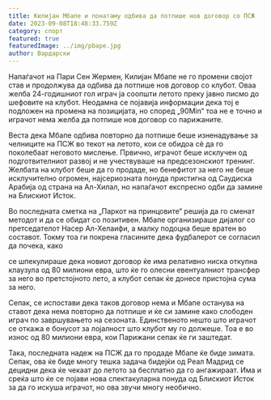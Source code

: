 ```yaml
---
title: Килијан Мбапе и понатаму одбива да потпише нов договор со ПСЖ
date: 2023-09-08T18:48:33.759Z
category: спорт
featured: true
featuredImage: ../img/pbape.jpg
author: Вардарски
---
```

Напаѓачот на Пари Сен Жермен, Килијан Мбапе не го промени својот став и продолжува да одбива да потпише нов договор со клубот. Оваа желба 24-годишниот гол играч ја соопшти летото преку јавно писмо до шефовите на клубот. Неодамна се појавија информации дека тој е подложен на промена на позицијата, но според „90Min“ тоа не е точно и играчот нема желба да потпише нов договор со парижаните.

Веста дека Мбапе одбива повторно да потпише беше изненадување за челниците на ПСЖ во текот на летото, кои се обидоа сè да го поколебаат неговото мислење. Првично, играчот беше исклучен од подготвителниот развој и не учествуваше на предсезонскиот тренинг. Желбата на клубот беше да го продаде, но бенефитот за него не беше исклучително огромен, најсериозната понуда пристигна од Саудиска Арабија од страна на Ал-Хилал, но напаѓачот експресно одби да замине на Блискиот Исток.

Во последната сметка на „Паркот на принцовите“ решија да го сменат методот и да се обидат со позитивен. Мбапе организираше дијалог со претседателот Насер Ал-Хелаифи, а малку подоцна беше вратен во составот. Токму тоа ги покрена гласините дека фудбалерот се согласил да почека, како

се шпекулираше дека новиот договор ќе има релативно ниска откупна клаузула од 80 милиони евра, што ќе го олесни евентуалниот трансфер за него во претстојното лето, а клубот сепак ќе донесе пристојна сума за него.

Сепак, се испостави дека таков договор нема и Мбапе останува на ставот дека нема повторно да потпише и ќе си замине како слободен играч по завршувањето на сезоната. Единственото нешто што играчот се откажа е бонусот за лојалност што клубот му го должеше. Тоа е во износ од 80 милиони евра, кои Парижани сепак ќе ги заштедат.

Така, последната надеж на ПСЖ да го продаде Мбапе ќе биде зимата. Сепак, ова ќе биде многу тешка задача бидејќи од Реал Мадрид се децидни дека ќе чекаат до летото за бесплатно да го ангажираат. Има и среќа што ќе се појави нова спектакуларна понуда од Блискиот Исток за да го искуша играчот, но ова звучи многу необично.